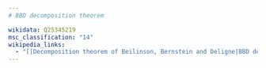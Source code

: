 ```yaml
---
# BBD decomposition theorem

wikidata: Q25345219
msc_classification: "14"
wikipedia_links:
  - "[[Decomposition theorem of Beilinson, Bernstein and Deligne|BBD decomposition theorem]]"
---
```

